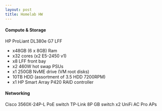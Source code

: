 ```yaml
---
layout: post
title: Homelab HW
---
```



#### Compute & Storage

HP ProLiant DL380e G7 LFF
- x48GB (6 x 8GB) Ram
- x32 cores (x2 E5-2450 v1)
- x8 LFF front bay 
- x2 460W hot swap PSUs
- x1 250GB NvME drive (VM root disks)
- 10TB HDD (assortment of 3.5 HDD 7200RPM)
- x1 HP Smart Array P420 RAID controller 

#### Networking

Cisco 3560X-24P-L PoE switch
TP-Link 8P GB switch
x2 UniFi AC Pro APs


